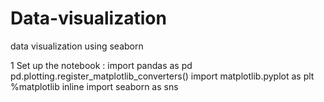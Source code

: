 # Data-visualization
data visualization using seaborn

1 Set up the notebook :
  import pandas as pd
  pd.plotting.register_matplotlib_converters()
  import matplotlib.pyplot as plt
  %matplotlib inline
  import seaborn as sns

